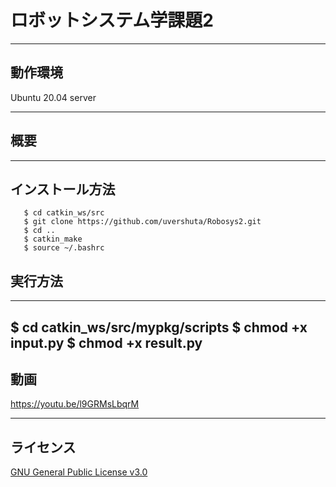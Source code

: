# ロボットシステム学課題2
---

動作環境
---
Ubuntu 20.04 server

---

概要
---


---


インストール方法
---

```
   $ cd catkin_ws/src
   $ git clone https://github.com/uvershuta/Robosys2.git
   $ cd ..
   $ catkin_make
   $ source ~/.bashrc
   ```
   
実行方法
---

---
   $ cd catkin_ws/src/mypkg/scripts
   $ chmod +x input.py
   $ chmod +x result.py
   ---

動画
---
https://youtu.be/l9GRMsLbqrM

---

ライセンス
---
[GNU General Public License v3.0](https://github.com/uvershuta/RobotSystem1/blob/main/COPYING)
